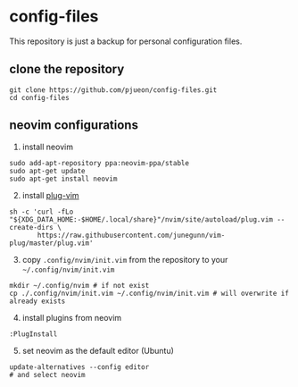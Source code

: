 # config-files
This repository is just a backup for personal configuration files.

## clone the repository
```shell
git clone https://github.com/pjueon/config-files.git
cd config-files
```


## neovim configurations
1. install neovim 
```shell
sudo add-apt-repository ppa:neovim-ppa/stable 
sudo apt-get update
sudo apt-get install neovim
```

2. install [plug-vim](https://github.com/junegunn/vim-plug)
```shell
sh -c 'curl -fLo "${XDG_DATA_HOME:-$HOME/.local/share}"/nvim/site/autoload/plug.vim --create-dirs \
       https://raw.githubusercontent.com/junegunn/vim-plug/master/plug.vim'
```

3. copy `.config/nvim/init.vim` from the repository to your `~/.config/nvim/init.vim`
```shell
mkdir ~/.config/nvim # if not exist
cp ./.config/nvim/init.vim ~/.config/nvim/init.vim # will overwrite if already exists
```

4. install plugins from neovim
```
:PlugInstall
```

5. set neovim as the default editor (Ubuntu)
```shell
update-alternatives --config editor
# and select neovim
```
